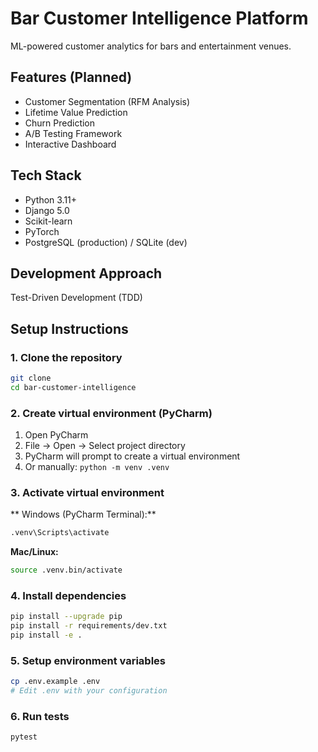 # Bar Customer Intelligence Platform

ML-powered customer analytics for bars and entertainment venues.

## Features (Planned)
- Customer Segmentation (RFM Analysis)
- Lifetime Value Prediction
- Churn Prediction
- A/B Testing Framework
- Interactive Dashboard

## Tech Stack
- Python 3.11+
- Django 5.0
- Scikit-learn
- PyTorch
- PostgreSQL (production) / SQLite (dev)

## Development Approach
Test-Driven Development (TDD)

## Setup Instructions

### 1. Clone the repository
```bash
git clone
cd bar-customer-intelligence
```

### 2. Create virtual environment (PyCharm)
1. Open PyCharm
2. File -> Open -> Select project directory
3. PyCharm will prompt to create a virtual environment
4. Or manually: `python -m venv .venv`

### 3. Activate virtual environment
** Windows (PyCharm Terminal):**
```bash
.venv\Scripts\activate
```

**Mac/Linux:**
```bash
source .venv.bin/activate
```

### 4. Install dependencies
```bash
pip install --upgrade pip
pip install -r requirements/dev.txt
pip install -e .
```

### 5. Setup environment variables
```bash
cp .env.example .env
# Edit .env with your configuration
```

### 6. Run tests
```bash
pytest
```